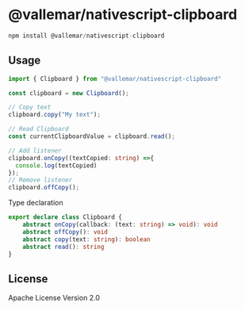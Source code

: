 # @vallemar/nativescript-clipboard

```javascript
npm install @vallemar/nativescript-clipboard
```

## Usage

```ts
import { Clipboard } from "@vallemar/nativescript-clipboard"

const clipboard = new Clipboard();

// Copy text
clipboard.copy("My text");

// Read Clipboard
const currentClipboardValue = clipboard.read();

// Add listener
clipboard.onCopy((textCopied: string) =>{
  console.log(textCopied)
});
// Remove listener
clipboard.offCopy();
```

Type declaration
```ts
export declare class Clipboard {
    abstract onCopy(callback: (text: string) => void): void
    abstract offCopy(): void
    abstract copy(text: string): boolean
    abstract read(): string
}
```

## License

Apache License Version 2.0
